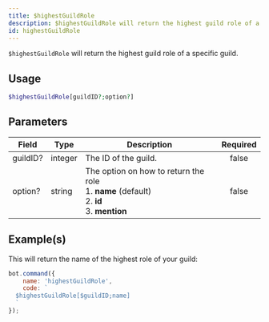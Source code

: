 ```yaml
---
title: $highestGuildRole
description: $highestGuildRole will return the highest guild role of a specific guild.
id: highestGuildRole
---
```


`$highestGuildRole` will return the highest guild role of a specific guild.

## Usage

```php
$highestGuildRole[guildID?;option?]
```

## Parameters

| Field    | Type    | Description                                                                                              | Required |
| -------- | ------- | -------------------------------------------------------------------------------------------------------- | :------: |
| guildID? | integer | The ID of the guild.                                                                                     |  false   |
| option?  | string  | The option on how to return the role <br /> 1. **name** (default) <br /> 2. **id** <br /> 3. **mention** |  false   |

## Example(s)

This will return the name of the highest role of your guild:

```javascript
bot.command({
    name: 'highestGuildRole',
    code: `
  $highestGuildRole[$guildID;name]
  `
});
```
